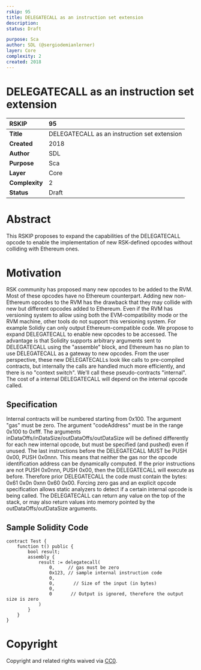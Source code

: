 ```yaml
---
rskip: 95
title: DELEGATECALL as an instruction set extension 
description: 
status: Draft

purpose: Sca
author: SDL (@sergiodemianlerner)
layer: Core
complexity: 2
created: 2018
---
```

#  **DELEGATECALL as an instruction set extension**  

| RSKIP          | 95                             |
| :------------- | :----------------------------- |
| **Title**      | DELEGATECALL as an instruction set extension |
| **Created**    | 2018                           |
| **Author**     | SDL                            |
| **Purpose**    | Sca                            |
| **Layer**      | Core                           |
| **Complexity** | 2                              |
| **Status**     | Draft                          |

# Abstract

This RSKIP proposes to expand the capabilities of the DELEGATECALL opcode to enable the implementation of new RSK-defined opcodes without colliding with Ethereum ones. 

# Motivation

RSK community has proposed many new opcodes to be added to the RVM. Most of these opcodes have no Ethereum counterpart. Adding new non-Ethereum opcodes to the RVM has the drawback that they may collide with new but different opcodes added to Ethereum. Even if the RVM has versioning system to allow using both the EVM-compatibility mode or the RVM machine, other tools do not support this versioning system. For example Solidiy can only output Ethereum-compatible code. We propose to expand DELEGATECALL to enable new opcodes to be accessed. The advantage is that Solidity supports arbitrary arguments sent to DELEGATECALL using the "assemble" block, and Ethereum has no plan to use DELEGATECALL as a gateway to new opcodes. From the user perspective, these new DELEGATECALLs look like calls to pre-compiled contracts, but internally the calls are handled much more efficiently, and there is no "context switch".  We'll call these pseudo-contracts "internal". The cost of a internal DELEGATECALL will depend on the internal opcode called.

## Specification

Internal contracts will be numbered starting from 0x100. The argument "gas" must be zero. The argument "codeAddress" must be in the range 0x100 to 0xfff. The arguments inDataOffs/inDataSize/outDataOffs/outDataSize will be defined differently for each new internal opcode, but must be specified (and pushed) even if unused. The last instructions before the DELEGATECALL MUST be PUSH 0x00, PUSH 0x0nnn. This means that neither the gas nor the opcode identification address can be dynamically computed. If the prior instructions are not PUSH 0x0nnn, PUSH 0x00,  then the DELEGATECALL will execute as before. Therefore prior DELEGATECALL the code must contain the bytes: 0x61 0x0n 0xnn 0x60 0x00. Forcing zero gas and an explicit opcode specification allows static analyzers to detect if a certain internal opcode is being called.  The DELEGATECALL can return any value on the top of the stack, or may also return values into memory pointed by the outDataOffs/outDataSize arguments. 

## Sample Solidity Code

```
contract Test {
    function t() public {
        bool result;
        assembly {
            result := delegatecall(
                0,     // gas must be zero
                0x123, // sample internal instruction code
                0,
                0,       // Size of the input (in bytes)                
                0,
                0       // Output is ignored, therefore the output size is zero
            )
        }
    }
}
```




# **Copyright**

Copyright and related rights waived via [CC0](https://creativecommons.org/publicdomain/zero/1.0/).


